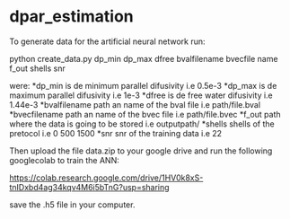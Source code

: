 # dpar_estimation

To generate data for the artificial neural network run: 

python create_data.py dp_min dp_max dfree bvalfilename bvecfile name f_out shells snr

were: 
*dp_min is de minimum parallel difusivity i.e 0.5e-3
*dp_max is de maximum parallel difusivity i.e 1e-3
*dfree is de free water difusivity  i.e 1.44e-3
*bvalfilename path an name of the bval file i.e path/file.bval
*bvecfilename path an name of the bvec file i.e path/file.bvec
*f_out path where the data is going to be stored i.e outputpath/
*shells shells of the pretocol i.e 0 500 1500 
*snr snr of the training data i.e 22

Then upload the file data.zip to your google drive and run the following googlecolab to train the ANN: 

https://colab.research.google.com/drive/1HV0k8xS-tnIDxbd4ag34kqv4M6i5bTnG?usp=sharing

save the .h5 file in your computer. 
